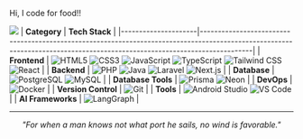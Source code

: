 Hi, I code for food!!

![](https://komarev.com/ghpvc/?username=xhide341&abbreviated=true)
| **Category**       | **Tech Stack**                                                                                                                                                             |
|---------------------|--------------------------------------------------------------------------------------------------------------------------------------------------------------------------|
| **Frontend**        | ![HTML5](https://img.shields.io/badge/HTML5-E34F26?style=flat-square&logo=html5&logoColor=white) ![CSS3](https://img.shields.io/badge/CSS3-1572B6?style=flat-square&logo=css3&logoColor=white) ![JavaScript](https://img.shields.io/badge/JavaScript-F7DF1E?style=flat-square&logo=javascript&logoColor=black) ![TypeScript](https://img.shields.io/badge/TypeScript-3178C6?style=flat-square&logo=typescript&logoColor=white) ![Tailwind CSS](https://img.shields.io/badge/Tailwind_CSS-38B2AC?style=flat-square&logo=tailwind-css&logoColor=white) ![React](https://img.shields.io/badge/React-61DAFB?style=flat-square&logo=react&logoColor=black) |
| **Backend**         | ![PHP](https://img.shields.io/badge/PHP-777BB4?style=flat-square&logo=php&logoColor=white) ![Java](https://img.shields.io/badge/Java-007396?style=flat-square&logo=java&logoColor=white) ![Laravel](https://img.shields.io/badge/Laravel-FF2D20?style=flat-square&logo=laravel&logoColor=white) ![Next.js](https://img.shields.io/badge/Next.js-000000?style=flat-square&logo=next.js&logoColor=white) |
| **Database**        | ![PostgreSQL](https://img.shields.io/badge/PostgreSQL-4169E1?style=flat-square&logo=postgresql&logoColor=white) ![MySQL](https://img.shields.io/badge/MySQL-4479A1?style=flat-square&logo=mysql&logoColor=white) |
| **Database Tools**  | ![Prisma](https://img.shields.io/badge/Prisma-2D3748?style=flat-square&logo=prisma&logoColor=white) ![Neon](https://img.shields.io/badge/Neon-00E59B?style=flat-square&logo=neon&logoColor=white) |
| **DevOps**          | ![Docker](https://img.shields.io/badge/Docker-2CA5E0?style=flat-square&logo=docker&logoColor=white) |
| **Version Control** | ![Git](https://img.shields.io/badge/Git-F05032?style=flat-square&logo=git&logoColor=white) |
| **Tools**           | ![Android Studio](https://img.shields.io/badge/Android_Studio-3DDC84?style=flat-square&logo=android-studio&logoColor=white) ![VS Code](https://img.shields.io/badge/Visual_Studio_Code-0078D4?style=flat-square&logo=visual-studio-code&logoColor=white) |
| **AI Frameworks**   | ![LangGraph](https://img.shields.io/badge/LangGraph-FF6F61?style=flat-square) |

---
<p align="center"><em>"For when a man knows not what port he sails, no wind is favorable."</em></p>
